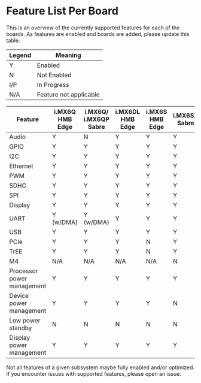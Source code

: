 Feature List Per Board
=======

This is an overview of the currently supported features for each of the boards.  As features are enabled and boards are added, please update this table.

|Legend| Meaning|
|---|---|
| Y | Enabled |
| N | Not Enabled |
| I/P | In Progress |
| N/A | Feature not applicable |

| Feature | i.MX6Q HMB Edge | i.MX6Q/ i.MX6QP Sabre | i.MX6DL HMB Edge | i.MX6S HMB Edge | i.MX6SX Sabre | i.MX6SX UDOO Neo Full | i.MX6ULL EVK | i.MX7D CL IoT Gate | i.MX7D Sabre | i.MX8M EVK | i.MX8M Mini EVK |
|-----|-----|-----|-----|-----|-----|-----|-----|-----|-----|-----|-----|
| Audio    | Y   | N   | Y   | Y   | Y   | N   | N   | Y   | N   | Y   | N   |
| GPIO     | Y   | Y   | Y   | Y   | Y   | Y   | Y   | Y   | Y   | Y   | Y |
| I2C      | Y   | Y   | Y   | Y   | Y   | Y   | Y   | Y   | N   | Y   | Y |
| Ethernet | Y   | Y   | Y   | Y   | Y   | Y   | Y   | Y   | N   | Y   | Y   |
| PWM      | Y   | Y   | Y   | Y   | Y   | Y   | Y   | Y   | N   | N   | N   |
| SDHC     | Y   | Y   | Y   | Y   | Y   | Y   | Y   | Y   | Y   | Y   | Y   |
| SPI      | Y   | Y   | Y   | Y   | Y   | Y   | Y   | Y   | N   | N   | Y   |
| Display  | Y   | Y   | Y   | Y   | Y   | Y   | N   | Y   | N   | Y   | Y   |
| UART     | Y (w/DMA)   | Y (w/DMA)   | Y   | Y   | Y   | Y   | Y   | Y   | N   | N   | N   |
| USB      | Y   | Y   | Y   | Y   | Y   | Y   | Y   | Y   | N   | Y   | Y   |
| PCIe     | Y   | Y   | Y   | N   | Y   | N   | N   | N   | N   | N   | N   |
| TrEE     | Y   | Y   | Y   | N   | Y   | N   | N   | Y   | N   | Y   | N   |
| M4       | N/A | N/A | N/A | N/A | N   | N   | N   | N   | N   | N   | N   |
| Processor power management      | Y   | Y   | Y   | Y   | Y   | N   | N   | Y   | Y   | Y   | Y   |
| Device power management      | Y   | Y   | Y   | Y   | N   | N   | N   | N   | N   | N   | N   |
| Low power standby      | N   | N   | N   | N   | N   | N   | N   | N   | N   | N   | N   |
| Display power management      | Y   | Y   | Y   | Y   | Y   | N   | N   | N   | N   | N   | N   |


Not all features of a given subsystem maybe fully enabled and/or optimized. If you encounter issues with supported features, please open an issue.
